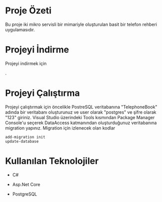 # Proje Özeti

Bu proje iki mikro servisli bir mimariyle oluşturulan basit bir telefon rehberi uygulamasıdır.

# Projeyi İndirme

Projeyi indirmek için 
 
.
 
# Projeyi Çalıştırma

Projeyi çalıştırmak için öncelikle PostreSQL veritabanına "TelephoneBook" adında bir veritabanı oluşturunuz ve user olarak "postgres" ve şifre olarak "123" giriniz.
Visual Studio üzerindeki Tools kısmından Package Manager Console'u seçerek DataAccess katmanından oluşturduğunuz veritabanına migration yapınız.
Migration için izlenecek olan kodlar
```
add-migration init
update-database
```


# Kullanılan Teknolojiler

- C#

- Asp.Net Core

- PostgreSQL



